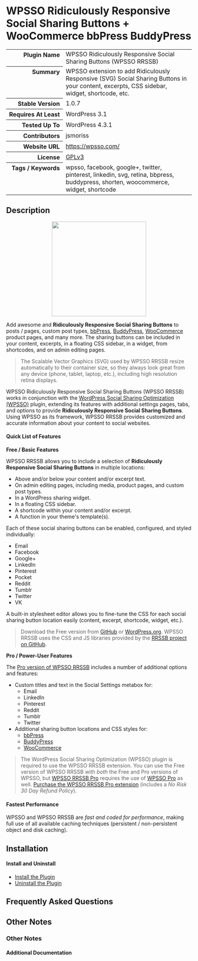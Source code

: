 <h1>WPSSO Ridiculously Responsive Social Sharing Buttons + WooCommerce bbPress BuddyPress</h1>

<table>
<tr><th align="right" valign="top" nowrap>Plugin Name</th><td>WPSSO Ridiculously Responsive Social Sharing Buttons (WPSSO RRSSB)</td></tr>
<tr><th align="right" valign="top" nowrap>Summary</th><td>WPSSO extension to add Ridiculously Responsive (SVG) Social Sharing Buttons in your content, excerpts, CSS sidebar, widget, shortcode, etc.</td></tr>
<tr><th align="right" valign="top" nowrap>Stable Version</th><td>1.0.7</td></tr>
<tr><th align="right" valign="top" nowrap>Requires At Least</th><td>WordPress 3.1</td></tr>
<tr><th align="right" valign="top" nowrap>Tested Up To</th><td>WordPress 4.3.1</td></tr>
<tr><th align="right" valign="top" nowrap>Contributors</th><td>jsmoriss</td></tr>
<tr><th align="right" valign="top" nowrap>Website URL</th><td><a href="https://wpsso.com/">https://wpsso.com/</a></td></tr>
<tr><th align="right" valign="top" nowrap>License</th><td><a href="http://www.gnu.org/licenses/gpl.txt">GPLv3</a></td></tr>
<tr><th align="right" valign="top" nowrap>Tags / Keywords</th><td>wpsso, facebook, google+, twitter, pinterest, linkedin, svg, retina, bbpress, buddypress, shorten, woocommerce, widget, shortcode</td></tr>
</table>

<h2>Description</h2>

<p align="center"><img src="https://surniaulula.github.io/wpsso-rrssb/assets/icon-256x256.png" width="256" height="256" /></p><p>Add awesome and <strong>Ridiculously Responsive Social Sharing Buttons</strong> to posts / pages, custom post types, <a href="https://wordpress.org/plugins/bbpress/">bbPress</a>, <a href="https://wordpress.org/plugins/buddypress/">BuddyPress</a>, <a href="https://wordpress.org/plugins/woocommerce/">WooCommerce</a> product pages, and many more. The sharing buttons can be included in your content, excerpts, in a floating CSS sidebar, in a widget, from shortcodes, and on admin editing pages.</p>

<blockquote>
<p>The Scalable Vector Graphics (SVG) used by WPSSO RRSSB resize automatically to their container size, so they always look great from any device (phone, tablet, laptop, etc.), including high resolution retina displays.</p>
</blockquote>

<p>WPSSO Ridiculously Responsive Social Sharing Buttons (WPSSO RRSSB) works in conjunction with the <a href="https://wordpress.org/plugins/wpsso/">WordPress Social Sharing Optimization (WPSSO)</a> plugin, extending its features with additional settings pages, tabs, and options to provide <strong>Ridiculously Responsive Social Sharing Buttons</strong>. Using WPSSO as its framework, WPSSO RRSSB provides customized and accurate information about your content to social websites.</p>

<h4>Quick List of Features</h4>

<p><strong>Free / Basic Features</strong></p>

<p>WPSSO RRSSB allows you to include a selection of <strong>Ridiculously Responsive Social Sharing Buttons</strong> in multiple locations:</p>

<ul>
<li>Above and/or below your content and/or excerpt text.</li>
<li>On admin editing pages, including media, product pages, and custom post types.</li>
<li>In a WordPress sharing widget.</li>
<li>In a floating CSS sidebar.</li>
<li>A shortcode within your content and/or excerpt.</li>
<li>A function in your theme's template(s).</li>
</ul>

<p>Each of these social sharing buttons can be enabled, configured, and styled individually:</p>

<ul>
<li>Email</li>
<li>Facebook</li>
<li>Google+</li>
<li>LinkedIn</li>
<li>Pinterest</li>
<li>Pocket</li>
<li>Reddit</li>
<li>Tumblr</li>
<li>Twitter</li>
<li>VK</li>
</ul>

<p>A built-in stylesheet editor allows you to fine-tune the CSS for each social sharing button location easily (content, excerpt, shortcode, widget, etc.).</p>

<blockquote>
<p>Download the Free version from <a href="http://surniaulula.github.io/wpsso-rrssb/">GitHub</a> or <a href="https://wordpress.org/plugins/wpsso-rrssb/">WordPress.org</a>. WPSSO RRSSB uses the CSS and JS libraries provided by the <a href="https://github.com/kni-labs/rrssb">RRSSB project on GitHub</a>.</p>
</blockquote>

<p><strong>Pro / Power-User Features</strong></p>

<p>The <a href="http://wpsso.com/extend/plugins/wpsso-rrssb/">Pro version of WPSSO RRSSB</a> includes a number of additional options and features:</p>

<ul>
<li>Custom titles and text in the Social Settings metabox for:

<ul>
<li>Email</li>
<li>LinkedIn</li>
<li>Pinterest</li>
<li>Reddit</li>
<li>Tumblr</li>
<li>Twitter</li>
</ul></li>
<li>Additional sharing button locations and CSS styles for:

<ul>
<li><a href="https://wordpress.org/plugins/bbpress/">bbPress</a></li>
<li><a href="https://wordpress.org/plugins/buddypress/">BuddyPress</a></li>
<li><a href="https://wordpress.org/plugins/woocommerce/">WooCommerce</a></li>
</ul></li>
</ul>

<blockquote>
<p>The WordPress Social Sharing Optimization (WPSSO) plugin is required to use the WPSSO RRSSB extension. You can use the Free version of WPSSO RRSSB with <em>both</em> the Free and Pro versions of WPSSO, but <a href="http://wpsso.com/extend/plugins/wpsso-rrssb/">WPSSO RRSSB Pro</a> requires the use of <a href="http://wpsso.com/extend/plugins/wpsso/">WPSSO Pro</a> as well. <a href="http://wpsso.com/extend/plugins/wpsso-ssb/">Purchase the WPSSO RRSSB Pro extension</a> (includes a <em>No Risk 30 Day Refund Policy</em>).</p>
</blockquote>

<h4>Fastest Performance</h4>

<p>WPSSO and WPSSO RRSSB are <em>fast and coded for performance</em>, making full use of all available caching techniques (persistent / non-persistent object and disk caching).</p>


<h2>Installation</h2>

<h4>Install and Uninstall</h4>

<ul>
    <li><a href="http://wpsso.com/codex/plugins/wpsso-rrssb/installation/install-the-plugin/">Install the Plugin</a></li>
    <li><a href="http://wpsso.com/codex/plugins/wpsso-rrssb/installation/uninstall-the-plugin/">Uninstall the Plugin</a></li>
</ul>


<h2>Frequently Asked Questions</h2>




<h2>Other Notes</h2>

<h3>Other Notes</h3>
<h4>Additional Documentation</h4>

